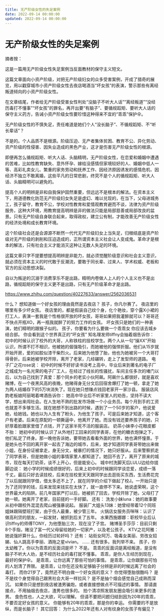 ```yaml
---
title: 无产阶级女性的失足案例
date: 2022-09-14 00:00:00
updated: 2022-09-14 00:00:00
---
```


# 无产阶级女性的失足案例

摘者按：

这是一篇用无产阶级女性失足案例当反面教材的保守主义短文。

这篇文章面向小资产阶级，对把无产阶级妇女的众多受害案例，开成了猎奇的展览，用以戳穿城市小资产阶级女性去夜店喝酒当“坏女孩”的表演，警示那些有离经叛道倾向的小资产阶级女性。

在文章结尾，作者给无产阶级受害女性判处“没脑子不听大人话”“离经叛道”“没经历毒打不懂事”“坏女孩”的罪名，再开出要“有脑子”、要循规蹈矩、要听大人话的保守主义药方，告诫小资产阶级女性要珍惜这种得来不宜的“乖乖”保护伞。

无产阶级女性的不慎失足，责任难道是她们个人“没长脑子”、不循规蹈矩、不“听长辈话”？

不是的。个人品质不是根源。阶级压迫、无产者集体贫困、教育不公、异化劳动、资产阶级的性侵害、因失业造成的黑色产业，这才是伤害无产阶级女性的根源。

即便再怎么循规蹈矩、听大人话、头脑精明，无产阶级女性，在恋爱和婚姻中遭遇的苦难，比如性教育缺失、意外怀孕、嫁给没感情但家境较好的人、婚姻中低人一等、高彩礼卖女儿、繁重的家务劳动和抚养工作、因经济原因诱发的感情危机、因经济不独立不敢离婚，这些平凡的日常悲剧，终究不是个人的循规蹈矩、听大人话、头脑精明可以避免的。

提高个人的明辨是非和自我保护固然重要，但远远不是根本的解法。在资本主义下，用道德教化防范无产阶级妇女失足是虚幻、难以兑现的，在当下，父母进城务工，孩子留守，教育不公，学校对性教育和爱情观教育避而不谈，法律为资产阶级服务，这种大环境，用教育提高明辨是非的做法只能是局部慈善或局部改良的盆景。只有无产阶级自身联合起来，取得政权，建立公有制，才能改善无产阶级女性的经济处境和成长教育环境。

这个阶级社会还是会源源不断然一代代无产阶级妇女上当失足，归根结底是资产阶级对无产阶级的剥削和压迫造成的，正所谓资本主义社会让人变成鬼。革命才是根本的解法，只有社会主义才能消灭这种让无数人失足的环境。

这篇文章只字不提要想提高明辨是非能力，就必须觉醒阶级意识和社会主义意识，就必须在资本主义的时代敢于反潮流，要敢于同长辈、过来人、学术权威、老板和官方的反动思想决裂。

自以为叛逆的沉溺于消费享乐不是出路，精明内卷做人上人的个人主义也不是出路，循规蹈矩的保守主义更不是出路，只有无产阶级革命才是出路。

https://www.zhihu.com/question/40227633/answer/2562036531

什么？
想知道做一个好女孩的理由竟然是去夜店？
孩子，你凡尔赛了。
夜店里的哪里有多少坏女孩。
夜店里的，都是假装自己纹个身，化个艳妆，穿个露X小裙的打工人，表演一套我是个性格很开放的坏女孩，哥哥如果把我灌醉就可以？哥哥还不快点开瓶XO，再一瓶我就醉了的努力工作的女孩。
坏女孩只是她们的一种表演，她们精明的跟猴子似的。
孩子，你要看为什么要做一个乖乖女
你应该去城乡结合部。
你会看到这个世界真正的“坏女孩”
知名理发师tiffny会抽着烟告诉你：
初中的时候认识了校外的大哥，人称铁柱的技校学生。两个人从一句“操XX”开始认识，所谓不打不相识，他被她的倔强吸引，而她被他的强悍折服。他们从15岁就开始开房，爱的如胶似漆干柴烈火。后来她为他堕了胎，他也为她被另一个大哥打得骨折。后来她被学校开除，离开了老家，几经碾转，走上了发型师的道路。
电子厂之花rose说：
初中的时候不好好读书没考上高中，毕业后来到著名的电子厂之城成为一名光荣的电子厂工人，在经过了线长的性骚扰，车间主任多次的堵门以后，以为自己找到了真爱：那个同乡的老实小伙阿飙。阿飙什么都很好，就是喜欢赌博，在一个夜黑风高的夜晚，他赌得身无分文后回宿舍爆打了她一顿，拿走了她为两人结婚存下的5万块消失了。现在她只想赚点钱回老家开一家沙县。
服装店风韵老板娘阿丽喝着啤酒告诉你：
她高中毕业后不听家里人的劝告，坚持不读大学，想出来闯社会。在人生地不熟的批发市场做一个小业务员。每个月到手的工资也就差不多够生活。就在她想不到出路的时候，遇到了一个50岁的客户，他说爱她，给她钱。她也以为人生有了盼头，为他生了孩子。可是后来她才知道，这个客户有老婆。后来在原配的一顿撕逼中，他离开了她。而没有钱还要养孩子的她，只好厚着脸跟家里借了点钱，开了这家半死不活的服装店。
奶茶小妹李小花眼皮都不抬：
她初中的时候认识了从外地打工回来的同学表哥，在他的糖衣炮弹之下，他们私定了终身。那一晚他告诉她，要带她去看看外面的世界，她也满怀憧景。于是她头也不回的离开家一起去了海边的城市，后来，她才知道同学表哥带她出来做小姐，在身份证被拿走，身无分文，被暴打的情况下，她只好服从。后来警察抓走了同学表哥，但是她做小姐的事情家里人都知道了。她回不去了，离开了原来的城市，现在每天打奶茶，谈不上开心，但是能安心。
城中村洗脚天后LULU边给你搓脚边说：
她小学的时候成绩很好的，后来上初中的时候跟同学谈恋爱，成绩一落千丈。最后只好去读技校，后来在技校里天天跟同学出去逛街买东西，生活费花完了以后就跟同学借，借太多还不上了，就在同学的介绍下做起了校J。一开始只是为了还同学的钱，后来发现来钱实在太快了，就一直停不下来。她说虚荣啊，这个世界最大的陷阱。前几年国家严打以后，她被抓了回去，学校开除了她，父母打了她一顿。她离开了老家，目前搓的一手好脚。
还有：
洗发小妹luna：她的故事要从初中跟校外混混去爬山被强暴说起。
服装厂大姐头13妹：她曾经带着12个同班姐妹跟隔壁班打架，由于伤人最重，被少管三年。
火锅店女服务员咪咪：认识了做高利贷的朋友，一起发财，被抓到后关了五年。
水果西施娜娜：职校毕业后认识tiffny的师傅TONY，为他堕胎三次，现在没了子宫。
赌博圣手莎莎：目前只剩8个手指，赌没了富一代父母留给她的一切家产，以及老公孩子。
KTV之花阿雅：她说强奸算什么，你经历过轮奸吗？
还有：
站街女阿万、吸毒女美丽、劳改女招娣、仙人跳高手李丽、酒拖之星vivian。
……
还有很多。我列举不来。
孩子，你太幼稚了。你以为乖乖的反面词是坏？
不是。
乖乖的反面词是离经叛道，是没有脑子不听大人劝，是不经历社会的毒打就不懂事。
乖乖，是你人生经历到现在，最好的保护伞。
是乖乖，让你远离了那些可怕的事情。
是乖乖，让你跟那些可怕的人划清了界限。
是乖乖，让你在还没有足够脑子分辨是非的时候远离了社会的毒打。
而你21岁了，竟然还不明白做一个好女孩的意义？
你觉得堕胎很酷吗？
是不是纹个身觉得自己跟黑社会大哥一样拉风？
是不是抽个烟会感觉自己成熟而深沉。
如果你只是想到夜店被渣男骗炮，或者直接想做点不可描述的事情。
那请直接点，不用抽烟去夜店，渣男也很多的。
拍个清凉照发朋友圈会吸引来更多的渣男。
食色性也，人之大欲，可以理解。
但请不要把问题归结到因为20年的乖乖，不要否定好女孩的意义。
你能够有20年的乖乖，那是你的幸运。
你需要的不是放纵，而是长脑子！
其它回答：
为什么2022年还有人对有纹身的女孩子有偏见？
